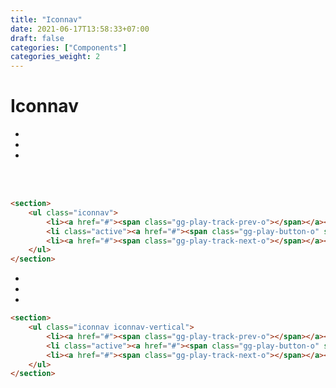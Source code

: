 ```yaml
---
title: "Iconnav"
date: 2021-06-17T13:58:33+07:00
draft: false
categories: ["Components"]
categories_weight: 2
---
```


# Iconnav

<section>
    <ul class="iconnav">
        <li><a href="#"><span class="gg-play-track-prev-o"></span></a></li>
        <li class="active"><a href="#"><span class="gg-play-button-o" style="--ggs: 1.5"></span></a></li>
        <li><a href="#"><span class="gg-play-track-next-o"></span></a></li>
    </ul>
</section>

<br/><br/>

``` html
<section>
    <ul class="iconnav">
        <li><a href="#"><span class="gg-play-track-prev-o"></span></a></li>
        <li class="active"><a href="#"><span class="gg-play-button-o" style="--ggs: 1.5"></span></a></li>
        <li><a href="#"><span class="gg-play-track-next-o"></span></a></li>
    </ul>
</section>
```

<section>
    <ul class="iconnav iconnav-vertical">
        <li><a href="#"><span class="gg-play-track-prev-o"></span></a></li>
        <li class="active"><a href="#"><span class="gg-play-button-o" style="--ggs: 1.5"></span></a></li>
        <li><a href="#"><span class="gg-play-track-next-o"></span></a></li>
    </ul>
</section>

``` html
<section>
    <ul class="iconnav iconnav-vertical">
        <li><a href="#"><span class="gg-play-track-prev-o"></span></a></li>
        <li class="active"><a href="#"><span class="gg-play-button-o" style="--ggs: 1.5"></span></a></li>
        <li><a href="#"><span class="gg-play-track-next-o"></span></a></li>
    </ul>
</section>
```